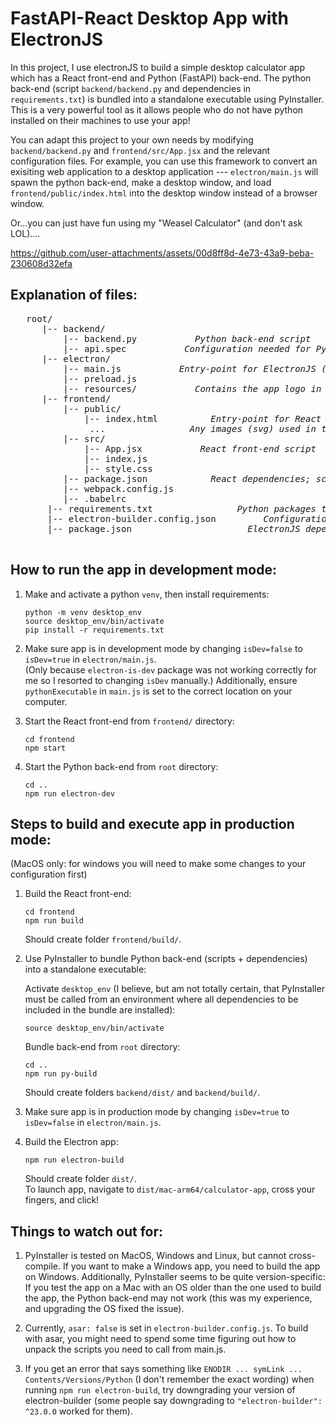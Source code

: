 # FastAPI-React Desktop App with ElectronJS 

In this project, I use electronJS to build a simple desktop calculator app which has a React front-end and Python (FastAPI) back-end. The python back-end (script `backend/backend.py` and dependencies in `requirements.txt`) is bundled into a standalone executable using PyInstaller. This is a very powerful tool as it allows people who do not have python installed on their machines to use your app!

You can adapt this project to your own needs by modifying `backend/backend.py` and `frontend/src/App.jsx` and the relevant configuration files. For example, you can use this framework to convert an exisiting web application to a desktop application --- `electron/main.js` will spawn the python back-end, make a desktop window, and load `frontend/public/index.html` into the desktop window instead of a browser window.

Or...you can just have fun using my "Weasel Calculator" (and don't ask LOL)....

https://github.com/user-attachments/assets/00d8ff8d-4e73-43a9-beba-230608d32efa

## Explanation of files: 

<pre>
   root/ 
      |-- backend/ 
          |-- backend.py           <em>Python back-end script</em>
          |-- api.spec           <em>Configuration needed for PyInstaller</em>
      |-- electron/
          |-- main.js           <em>Entry-point for ElectronJS (makes desktop window) and FastAPI back-end (spawns python process)</em>
          |-- preload.js   
          |-- resources/           <em>Contains the app logo in .icns format for MacOS (change to .ico for Windows) </em>
      |-- frontend/
          |-- public/
              |-- index.html          <em>Entry-point for React front-end in dev mode</em>
               ...                <em>Any images (svg) used in the front-end</em>
          |-- src/
              |-- App.jsx           <em>React front-end script</em>
              |-- index.js
              |-- style.css    
          |-- package.json            <em>React dependencies; scripts: start, build</em>
          |-- webpack.config.js
          |-- .babelrc
       |-- requirements.txt                <em>Python packages to install (preferrably inside a venv in the root directory) </em> 
       |-- electron-builder.config.json         <em>Configuration for electron-builder</em>
       |-- package.json                      <em>ElectronJS dependencies; scripts: py-install, py-build, electron-dev, electron-build </em>
  
</pre>

  


## How to run the app in development mode: 

1. Make and activate a python `venv`, then install requirements: <br/>
   ```
   python -m venv desktop_env
   source desktop_env/bin/activate
   pip install -r requirements.txt
   ```

2. Make sure app is in development mode by changing `isDev=false` to `isDev=true` in `electron/main.js`.<br/>
   (Only because `electron-is-dev` package was not working correctly for me so I resorted to changing `isDev` manually.)
   Additionally, ensure `pythonExecutable` in `main.js` is set to the correct location on your computer.
   
4. Start the React front-end from `frontend/` directory:<br/>
   ```
   cd frontend
   npm start
   ```
   
5. Start the Python back-end from `root` directory:
   ```
   cd ..
   npm run electron-dev
   ```
   

## Steps to build and execute app in production mode: 
(MacOS only: for windows you will need to make some changes to your configuration first)

1. Build the React front-end:<br/>
   ```
   cd frontend
   npm run build
   ```
   Should create folder `frontend/build/`.
   
2. Use PyInstaller to bundle Python back-end (scripts + dependencies) into a standalone executable:<br/>

   Activate `desktop_env` (I believe, but am not totally certain, that PyInstaller must be called from an environment where all dependencies to be included in the bundle are installed):
   ```
   source desktop_env/bin/activate
   ```
   Bundle back-end from `root` directory:
   ```
   cd ..
   npm run py-build
   ```
   Should create folders `backend/dist/` and `backend/build/`.

3. Make sure app is in production mode by changing `isDev=true` to `isDev=false` in `electron/main.js`.<br/> 


4. Build the Electron app:<br/>
   ```
   npm run electron-build
   ```
   Should create folder `dist/`. <br/>
   To launch app, navigate to `dist/mac-arm64/calculator-app`, cross your fingers, and click!

## Things to watch out for: 

1. PyInstaller is tested on MacOS, Windows and Linux, but cannot cross-compile. If you want to make a Windows app, you need to build the app on Windows. Additionally, PyInstaller seems to be quite version-specific: If you test the app on a Mac with an OS older than the one used to build the app, the Python back-end may not work (this was my experience, and upgrading the OS fixed the issue). 
   
2. Currently, `asar: false` is set in `electron-builder.config.js`. To build with asar, you might need to spend some time figuring out how to unpack the scripts you need to call from main.js.

3. If you get an error that says something like `ENODIR ... symLink ... Contents/Versions/Python` (I don't remember the exact wording) when running `npm run electron-build`, try downgrading your version of electron-builder (some people say downgrading to `"electron-builder": ^23.0.0` worked for them).

